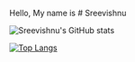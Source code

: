 Hello, My name is # Sreevishnu 

![Sreevishnu's GitHub stats](https://github-readme-stats.vercel.app/api?username=sreevishnu-ux&show_icons=true&theme=gruvbox)

[![Top Langs](https://github-readme-stats.vercel.app/api/top-langs/?username=sreevishnu-ux)](https://github.com/anuraghazra/github-readme-stats)

